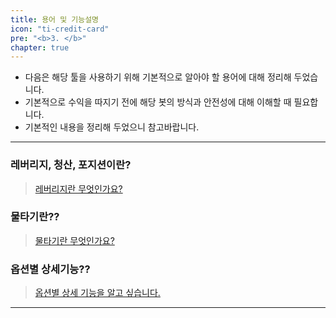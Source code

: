 ```yaml
---
title: 용어 및 기능설명
icon: "ti-credit-card"
pre: "<b>3. </b>"
chapter: true
---
```



- 다음은 해당 툴을 사용하기 위해 기본적으로 알아야 할 용어에 대해 정리해 두었습니다.</br>
- 기본적으로 수익을 따지기 전에 해당 봇의 방식과 안전성에 대해 이해할 때 필요합니다.</br>
- 기본적인 내용을 정리해 두었으니 참고바랍니다.

---

### 레버리지, 청산, 포지션이란?

>[레버리지란 무엇인가요?](/3_document/1/)

### 물타기란??

>[물타기란 무엇인가요?](/3_document/2/)

### 옵션별 상세기능??

>[옵션별 상세 기능을 알고 싶습니다.](/3_document/3/)



---